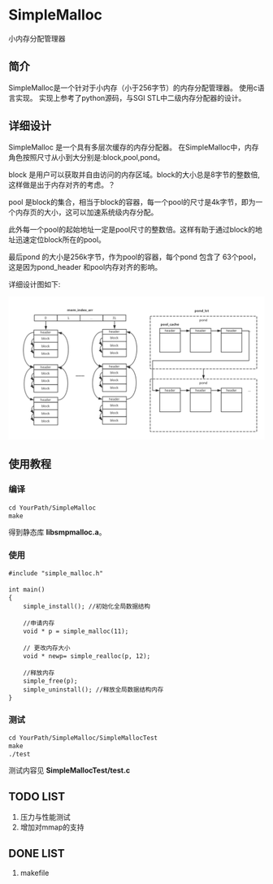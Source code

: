 # SimpleMalloc

小内存分配管理器

## 简介

SimpleMalloc是一个针对于小内存（小于256字节）的内存分配管理器。
使用c语言实现。
实现上参考了python源码，与SGI STL中二级内存分配器的设计。

## 详细设计

SimpleMalloc 是一个具有多层次缓存的内存分配器。
在SimpleMalloc中，内存角色按照尺寸从小到大分别是:block,pool,pond。

block 是用户可以获取并自由访问的内存区域。block的大小总是8字节的整数倍,这样做是出于内存对齐的考虑。？

pool 是block的集合，相当于block的容器，每一个pool的尺寸是4k字节，即为一个内存页的大小，这可以加速系统级内存分配。

此外每一个pool的起始地址一定是pool尺寸的整数倍。这样有助于通过block的地址迅速定位block所在的pool。

最后pond 的大小是256k字节，作为pool的容器，每个pond 包含了 63个pool，这是因为pond_header 和pool内存对齐的影响。

详细设计图如下:

![内存结构图](https://github.com/LightCong/SimpleMalloc/blob/master/pic/p1.png)

## 使用教程

### 编译


```
cd YourPath/SimpleMalloc
make

```

得到静态库 **libsmpmalloc.a**。


### 使用


```
#include "simple_malloc.h"

int main()
{
    simple_install(); //初始化全局数据结构
    
    //申请内存
    void * p = simple_malloc(11); 
    
    // 更改内存大小
    void * newp= simple_realloc(p, 12);
    
    //释放内存
    simple_free(p);
    simple_uninstall(); //释放全局数据结构内存
}
```

### 测试

```
cd YourPath/SimpleMalloc/SimpleMallocTest
make
./test
```
测试内容见 **SimpleMallocTest/test.c**

## TODO LIST

1. 压力与性能测试
2. 增加对mmap的支持

## DONE LIST

1. makefile
